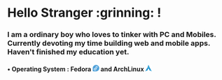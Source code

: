 <div >
	<h1>
		Hello Stranger :grinning: !
	</h1>
	<h3>
		I am a ordinary boy who loves to tinker with PC and Mobiles. Currently devoting my time building web and mobile apps. Haven't finished my education yet.
	</h3>
	<div>
		<h4> • Operating System : Fedora <img src="https://raw.githubusercontent.com/arijit192/arijit192/main/assets/Fedora.png" height="15px" width="15px"/> and ArchLinux <img src="https://raw.githubusercontent.com/arijit192/arijit192/main/assets/archlinux.svg" height="15px" width="15px"/></h4>
	</div>
</div>
